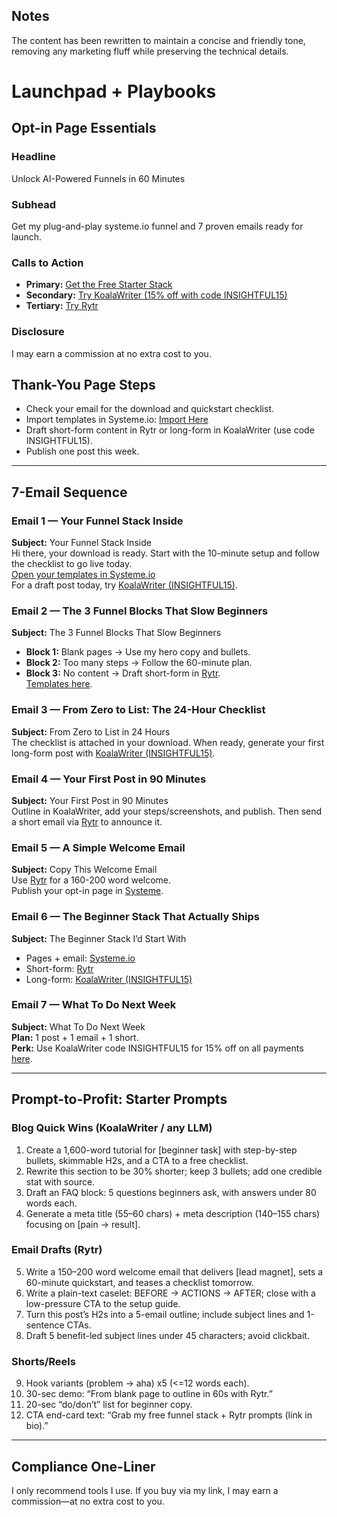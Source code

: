 ## Notes
The content has been rewritten to maintain a concise and friendly tone, removing any marketing fluff while preserving the technical details.

# Launchpad + Playbooks

## Opt-in Page Essentials
### Headline
Unlock AI-Powered Funnels in 60 Minutes

### Subhead
Get my plug-and-play systeme.io funnel and 7 proven emails ready for launch.

### Calls to Action
- **Primary:** [Get the Free Starter Stack](https://systeme.io/?sa=sa0238900402f072313107c74cdb59f0c791091516)
- **Secondary:** [Try KoalaWriter (15% off with code INSIGHTFUL15)](https://koala.sh/?via=NextGenCopyAI)
- **Tertiary:** [Try Rytr](https://rytr.me/?via=NextGenCopyAI)

### Disclosure
I may earn a commission at no extra cost to you.

## Thank-You Page Steps
- Check your email for the download and quickstart checklist.
- Import templates in Systeme.io: [Import Here](https://systeme.io/?sa=sa0238900402f072313107c74cdb59f0c791091516)
- Draft short-form content in Rytr or long-form in KoalaWriter (use code INSIGHTFUL15).
- Publish one post this week.

---

## 7-Email Sequence

### Email 1 — Your Funnel Stack Inside
**Subject:** Your Funnel Stack Inside  
Hi there, your download is ready. Start with the 10-minute setup and follow the checklist to go live today.  
[Open your templates in Systeme.io](https://systeme.io/?sa=sa0238900402f072313107c74cdb59f0c791091516)  
For a draft post today, try [KoalaWriter (INSIGHTFUL15)](https://koala.sh/?via=NextGenCopyAI).

### Email 2 — The 3 Funnel Blocks That Slow Beginners
**Subject:** The 3 Funnel Blocks That Slow Beginners  
- **Block 1:** Blank pages → Use my hero copy and bullets.  
- **Block 2:** Too many steps → Follow the 60-minute plan.  
- **Block 3:** No content → Draft short-form in [Rytr](https://rytr.me/?via=NextGenCopyAI).  
[Templates here](https://systeme.io/?sa=sa0238900402f072313107c74cdb59f0c791091516).

### Email 3 — From Zero to List: The 24-Hour Checklist
**Subject:** From Zero to List in 24 Hours  
The checklist is attached in your download. When ready, generate your first long-form post with [KoalaWriter (INSIGHTFUL15)](https://koala.sh/?via=NextGenCopyAI).

### Email 4 — Your First Post in 90 Minutes
**Subject:** Your First Post in 90 Minutes  
Outline in KoalaWriter, add your steps/screenshots, and publish. Then send a short email via [Rytr](https://rytr.me/?via=NextGenCopyAI) to announce it.

### Email 5 — A Simple Welcome Email
**Subject:** Copy This Welcome Email  
Use [Rytr](https://rytr.me/?via=NextGenCopyAI) for a 160-200 word welcome.  
Publish your opt-in page in [Systeme](https://systeme.io/?sa=sa0238900402f072313107c74cdb59f0c791091516).

### Email 6 — The Beginner Stack That Actually Ships
**Subject:** The Beginner Stack I’d Start With  
- Pages + email: [Systeme.io](https://systeme.io/?sa=sa0238900402f072313107c74cdb59f0c791091516)  
- Short-form: [Rytr](https://rytr.me/?via=NextGenCopyAI)  
- Long-form: [KoalaWriter (INSIGHTFUL15)](https://koala.sh/?via=NextGenCopyAI)

### Email 7 — What To Do Next Week
**Subject:** What To Do Next Week  
**Plan:** 1 post + 1 email + 1 short.  
**Perk:** Use KoalaWriter code INSIGHTFUL15 for 15% off on all payments [here](https://koala.sh/?via=NextGenCopyAI).

---

## Prompt-to-Profit: Starter Prompts

### Blog Quick Wins (KoalaWriter / any LLM)
1. Create a 1,600-word tutorial for [beginner task] with step-by-step bullets, skimmable H2s, and a CTA to a free checklist.
2. Rewrite this section to be 30% shorter; keep 3 bullets; add one credible stat with source.
3. Draft an FAQ block: 5 questions beginners ask, with answers under 80 words each.
4. Generate a meta title (55–60 chars) + meta description (140–155 chars) focusing on [pain -> result].

### Email Drafts (Rytr)
5. Write a 150–200 word welcome email that delivers [lead magnet], sets a 60-minute quickstart, and teases a checklist tomorrow.
6. Write a plain-text caselet: BEFORE -> ACTIONS -> AFTER; close with a low-pressure CTA to the setup guide.
7. Turn this post’s H2s into a 5-email outline; include subject lines and 1-sentence CTAs.
8. Draft 5 benefit-led subject lines under 45 characters; avoid clickbait.

### Shorts/Reels
9. Hook variants (problem -> aha) x5 (<=12 words each).
10. 30-sec demo: “From blank page to outline in 60s with Rytr.”
11. 20-sec “do/don’t” list for beginner copy.
12. CTA end-card text: “Grab my free funnel stack + Rytr prompts (link in bio).”

---

## Compliance One-Liner
I only recommend tools I use. If you buy via my link, I may earn a commission—at no extra cost to you.